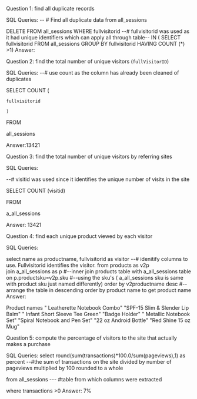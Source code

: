 Question 1: find all duplicate records

SQL Queries:
-- # Find all duplicate data from all_sessions

DELETE FROM all_sessions
	WHERE fullvisitorid        --# fullvisitorid was used as it had unique identifiers which can apply all through table--
		IN (
			SELECT fullvisitorid 
			FROM all_sessions 
			GROUP BY fullvisitorid 
			HAVING COUNT (*) >1)
Answer: 



Question 2: find the total number of unique visitors (`fullVisitorID`)

SQL Queries:
--# use count as the column has already been cleaned of duplicates

SELECT COUNT (
   
    fullvisitorid
   
    ) 
FROM

all_sessions

Answer:13421



Question 3: find the total number of unique visitors by referring sites

SQL Queries:

--# visitid was used since it identifies the unique number of visits in the site

SELECT COUNT (visitid) 

FROM 

 a_all_sessions

Answer:
13421


Question 4: find each unique product viewed by each visitor

SQL Queries:

select name as productname, fullvisitorid as visitor --# idenitify columns to use. Fullvisitorid identifies the visitor.
from products as v2p                    
join a_all_sessions as p             #--inner join products table with a_all_sessions table
on p.productsku=v2p.sku           #--using the sku's ( a_all_sessions sku is same with product sku just named differently)
order by v2productname desc     #-- arrange the table in descending order by product name to get product name
Answer:

Product names
" Leatherette Notebook Combo"
"SPF-15 Slim & Slender Lip Balm"
" Infant Short Sleeve Tee Green"
"Badge Holder"
" Metallic Notebook Set"
"Spiral Notebook and Pen Set"
"22 oz Android Bottle"
"Red Shine 15 oz Mug"

Question 5: compute the percentage of visitors to the site that actually makes a purchase

SQL Queries:
select 
round(sum(transactions)*100.0/sum(pageviews),1) as percent  --#the sum of transactions on the site divided by number 
                                                            of pageviews multiplied by 100 rounded to a whole


from all_sessions                                           --- #table from which columns were extracted

where transactions >0
Answer: 7%
